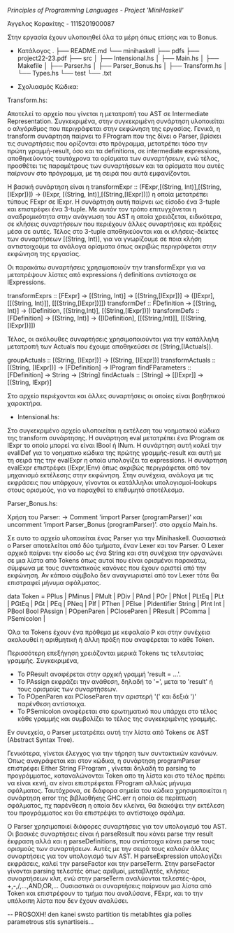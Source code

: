 *Principles of Programming Languages - Project 'MiniHaskell'*

Άγγελος Κορακίτης - 1115201900087

Στην εργασία έχουν υλοποιηθεί όλα τα μέρη όπως επίσης και το Bonus.

- Κατάλογος
.
├── README.md
└── minihaskell
    ├── pdfs
    ├── project22-23.pdf
    ├── src
    │   ├── Intensional.hs
    │   ├── Main.hs
    │   ├── Makefile
    │   ├── Parser.hs
    │   ├── Parser_Bonus.hs
    │   ├── Transform.hs
    │   └── Types.hs
    └── test
        └── .txt

- Σχολιασμός Κώδικα:

Transform.hs:

Αποτελεί το αρχείο που γίνεται η μετατροπή του AST σε Intermediate Representation. Συγκεκριμένα, στην συγκεκριμένη συνάρτηση υλοποιείται ο αλγόριθμος που περιγράφεται στην εκφώνηση
της εργασίας. Γενικά, η transform συνάρτηση παίρνει το FProgram που της δίνει ο Parser, βρίσκει τις συναρτήσεις που ορίζονται στο πρόγραμμα, μετατρέπει τόσο την πρώτη γραμμή-result, όσο και τα definitions, σε intermediate expressions, αποθηκεύοντας ταυτόχρονα τα ορίσματα των συναρτήσεων, ενώ τέλος, προσθέτει τις παραμέτρους των συναρτήσεων και τα ορίσματα που αυτές παίρνουν στο πρόγραμμα, με τη σειρά που αυτά εμφανίζονται. 

Η βασική συνάρτηση είναι η transformExpr :: (FExpr,[(String, Int)],[(String,[IExpr])]) -> (IExpr, [(String, Int)],[(String,[IExpr])]) η οποία μετατρέπει τύπους FExpr σε IExpr. Η συνάρτηση αυτή παίρνει ως είσοδο ένα 3-tuple και επιστρέφει ένα 3-tuple. Με αυτόν τον τρόπο επιτυγχάνεται η αναδρομικότητα στην ανάγνωση του AST η οποία χρειάζεται, ειδικότερα, σε κλήσεις συναρτήσεων που περιέχουν άλλες συναρτήσεις και πράξεις μέσα σε αυτές. Τέλος στο 3-tuple αποθηκεύονται και οι κλήσεις-δείκτες των συναρτήσεων [(String, Int)], για να γνωρίζουμε σε ποια κλήση αντιστοιχούμε τα ανάλογα ορίσματα όπως ακριβώς περιγράφεται στην εκφώνηση της εργασίας.

Οι παρακάτω συναρτήσεις χρησιμοποιούν την transformExpr για να μετατρέψουν λίστες από expressions ή definitions αντίστοιχα σε ΙΕxpressions.

transformExprs :: [FExpr] -> [(String, Int)] -> [(String,[IExpr])] -> ([IExpr], [[(String, Int)]], [[(String,[IExpr])]])
transformDef :: FDefinition -> [(String, Int)] -> (IDefinition, [(String,Int)], [(String,[IExpr])])
transformDefs :: [FDefinition] -> [(String, Int)] -> ([IDefinition], [[(String,Int)]], [[(String,[IExpr])]])

Τέλος, οι ακόλουθες συναρτήσεις χρησιμοποιούνται για την κατάλληλη μετατροπή των Actuals που έχουμε αποθηκεύσει σε (String,[IActuals]).

groupActuals :: [(String, [IExpr])] -> [(String, [IExpr])]
transformActuals :: [(String, [IExpr])] -> [FDefinition] -> IProgram
findFParameters :: [FDefinition] -> String -> [String]
findActuals :: [String] -> [[IExpr]] -> [(String, IExpr)]

Στο αρχείο περιέχονται και άλλες συναρτήσεις οι οποίες είναι βοηθητικού χαρακτήρα.


- Intensional.hs:

Στο συγκεκριμένο αρχείο υλοποιείται η εκτέλεση του νοηματικού κώδικα της transform συνάρτησης. Η συνάρτηση eval μετατρέπει ένα IProgram σε IExpr το οποίο μπορεί να είναι IBool ή INum. H συνάρτηση αυτή καλεί την evalIDef για το νοηματικο κώδικα της πρώτης γραμμής-result και αυτή με τη σειρά της την evalExpr η οποία υπολογίζει τα expressions. Η συνάρτηση evalExpr επιστρέφει (IExpr,IEnv)
όπως ακριβώς περιγράφεται από τον μηχανισμό εκτέλεσης στην εκφώνηση. Στην συνέχεια, ανάλογα με τις εκφράσεις που υπάρχουν, γίνονται οι κατάλληλοι υπολογισμοί-lookups στους ορισμούς, για να παραχθεί το επιθυμητό αποτέλεσμα.


Parser_Bonus.hs:

Χρήση του Parser:
-> Comment 'import Parser (programParser)' και uncomment 'import Parser_Bonus (programParser)'. στο αρχείο Main.hs.

Σε αυτο το αρχείο υλοποιείται ένας Parser για την Minihaskell. Ουσιαστικά ο Parser αποτελείται από δύο τμήματα, έναν Lexer και τον Parser. Ο Lexer αρχικά παίρνει την είσοδο ως ένα String και στη συνέχεια την οργανώνει σε μια λίστα από Tokens όπως αυτοί που είναι ορισμένοι παρακάτω, σύμφωνα με τους συντακτικούς κανόνες που έχουν οριστεί από την εκφώνηση. Αν κάποιο σύμβολο δεν αναγνωριστεί από τον Lexer τότε θα επιστραφεί μήνυμα σφάλματος.

data Token = 
    PPlus | PMinus | PMult | PDiv |
    PAnd | POr | PNot |
    PLtEq | PLt | PGtEq | PGt | PEq | PNeq |
    PIf | PThen | PElse | 
    PIdentifier String | PInt Int | PBool Bool
    PAssign | POpenParen | PCloseParen | PResult | PComma | PSemicolon |

Όλα τα Tokens έχουν ένα πρόθεμα με κεφαλαίο P και στην συνέχεια ακολουθεί η αριθμητική ή άλλη πράξη που αναφέρεται το κάθε Token. 

Περισσότερη επεξήγηση χρειάζονται μερικά Tokens τις τελευταίας γραμμής. Συγκεκριμένα,
- Το PResult αναφέρεται στην αρχική γραμμή 'result = ...'.
- Το PAssign εκφράζει την ανάθεση, δηλαδή το '=', μετα το 'result' ή τους ορισμούς των συναρτήσεων.
- To POpenParen και PCloseParen την αριστερή '(' και δεξιά ')' παρένθεση αντίστοιχα.
- Το PSemicolon αναφέρεται στο ερωτηματικό που υπάρχει στο τέλος κάθε γραμμής και συμβολίζει το τέλος της συγκεκριμένης γραμμής.

Εν συνεχεία, ο Parser μετατρέπει αυτή την λίστα από Tokens σε AST (Abstract Syntax Tree).

Γενικότερα, γίνεται έλεγχος για την τήρηση των συντακτικών κανόνων. Όπως αναγράφεται και στον κώδικα, η συνάρτηση programParser επιστρέφει Either String FProgram , γίνεται δηλαδή το parsing τo προγράμματος, καταναλώνονται Token απο τη λίστα και στο τέλος πρέπει να είναι κενή, αν είναι επιστρέφεται FProgram αλλιώς μήνυμα σφάλματος. Ταυτόχρονα, σε διάφορα σημεία του κώδικα χρησιμοποιείται η συνάρτηση error της βιβλιοθήκης GHC.err η οποία σε περίπτωση σφάλματος, πχ παρένθεση η οποία δεν κλείνει, θα διακόψει την εκτέλεση του προγράμματος και θα επιστρέψει το αντίστοιχο σφάλμα.

Ο Parser χρησιμοποιεί διάφορες συναρτήσεις για τον υπολογισμό του AST. Οι βασικές συναρτήσεις είναι ή parseResult που κάνει parse την result έκφραση αλλά και η parseDefinitions, που αντίστοιχα κάνει parse τους ορισμούς των συναρτήσεων. Αυτές με την σειρά τους καλούν άλλες συναρτήσεις για τον υπολογισμό των AST. Η parseExpression υπολογίζει εκφράσεις, καλεί την parseFactor και την parseTerm. Στην parseFactor γίνονται parsing τελεστές όπως αριθμοί, μεταβλητές, κλήσεις συναρτήσεων κλπ, ενώ στην parseTerm αναλύονται τελεστές-όροι, +,-,/,...,AND,OR,...
Ουσιαστικά οι συναρτήσεις παίρνουν μια λίστα από Token και επιστρέφουν το τμήμα που αναλύσανε, FExpr, και το την υπόλοιπη λίστα που δεν έχουν αναλύσει.


-- PROSOXH! den kanei swsto partition tis metablhtes gia polles parametrous stis synartiseis...
